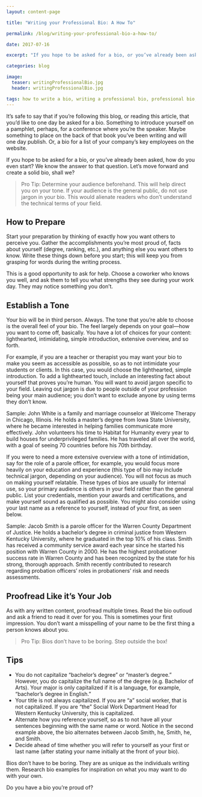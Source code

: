 ```yaml
---
layout: content-page

title: "Writing your Professional Bio: A How To"

permalink: /blog/writing-your-professional-bio-a-how-to/

date: 2017-07-16

excerpt: "If you hope to be asked for a bio, or you’ve already been asked, how do you even start? We know the answer to that question."

categories: blog

image:
  teaser: writingProfessionalBio.jpg
  header: writingProfessionalBio.jpg

tags: how to write a bio, writing a professional bio, professional bio, what to put in a professional bio
---
```


It’s safe to say that if you’re following this blog, or reading this article, that you’d like to one day be asked for a bio. Something to introduce yourself on a pamphlet, perhaps, for a conference where you’re the speaker. Maybe something to place on the back of that book you’ve been writing and will one day publish. Or, a bio for a list of your company’s key employees on the website. 

If you hope to be asked for a bio, or you’ve already been asked, how do you even start? We know the answer to that question. Let’s move forward and create a solid bio, shall we? 

<blockquote>
<span class="boldText">Pro Tip</span>: Determine your audience beforehand. This will help direct you on your tone. If your audience is the general public, do not use jargon in your bio. This would alienate readers who don’t understand the technical terms of your field.</blockquote>

## How to Prepare

Start your preparation by thinking of exactly how you want others to perceive you. Gather the accomplishments you’re most proud of, facts about yourself (degree, ranking, etc.), and anything else you want others to know. Write these things down before you start; this will keep you from grasping for words during the writing process. 

This is a good opportunity to ask for help. Choose a coworker who knows you well, and ask them to tell you what strengths they see during your work day. They may notice something you don’t.

## Establish a Tone 

Your bio will be in third person. Always. The tone that you’re able to choose is the overall feel of  your bio. The feel largely depends on your goal—how you want to come off, basically. You have a lot of choices for your content: lighthearted, intimidating, simple introduction, extensive overview, and so forth. 

For example, if you are a teacher or therapist you may want your bio to make you seem as accessible as possible, so as to not intimidate your students or clients. In this case, you would choose the lighthearted, simple introduction. To add a lighthearted touch, include an interesting fact about yourself that proves you’re human. You will want to avoid jargon specific to your field. Leaving out jargon is due to people outside of your profession being your main audience; you don’t want to exclude anyone by using terms they don’t know. 

<span class="boldText">Sample</span>: John White is a family and marriage counselor at Welcome Therapy in Chicago, Illinois. He holds a master’s degree from Iowa State University, where he became interested in helping families communicate more effectively. John volunteers his time to Habitat for Humanity every year to build houses for underprivileged families. He has traveled all over the world, with a goal of seeing 70 countries before his 70th birthday.

If you were to need a more extensive overview with a tone of intimidation, say for the role of a parole officer, for example, you would focus more heavily on your education and experience (this type of bio may include technical jargon, depending on your audience). You will not focus as much on making yourself relatable. These types of bios are usually for internal use, so your primary audience is others in your field rather than the general public. List your credentials, mention your awards and certifications, and make yourself sound as qualified as possible. You might also consider using your last name as a reference to yourself, instead of your first, as seen below.

<span class="boldText">Sample</span>: Jacob Smith is a parole officer for the Warren County Department of Justice. He holds a bachelor’s degree in criminal justice from Western Kentucky University, where he graduated in the top 10% of his class. Smith has received a community service award each year since he started his position with Warren County in 2000. He has the highest probationer success rate in Warren County and has been recognized by the state for his strong, thorough approach. Smith recently contributed to research regarding probation officers’ roles in probationers’ risk and needs assessments.

## Proofread Like it’s Your Job

As with any written content, proofread multiple times. Read the bio outloud and ask a friend to read it over for you. This is sometimes your first impression. You don’t want a misspelling of your name to be the first thing a person knows about you. 

<blockquote>
<span class="boldText">Pro Tip</span>: Bios don’t have to be boring. Step outside the box!</blockquote>

## Tips
<ul>
  <li>You do not capitalize “bachelor’s degree” or “master’s degree.” However, you do capitalize the full name of the degree (e.g. Bachelor of Arts). Your major is only capitalized if it is a language, for example, “bachelor’s degree in English.”</li>
  <li>Your title is not always capitalized. If you are “a” social worker, that is not capitalized. If you are “the” Social Work Department Head for Western Kentucky University, this is capitalized.</li>
  <li>Alternate how you reference yourself, so as to not have all your sentences beginning with the same name or word. Notice in the second example above, the bio alternates between Jacob Smith, he, Smith, he, and Smith.</li>
  <li>Decide ahead of time whether you will refer to yourself as your first or last name (after stating your name initially at the front of your bio).</li>
</ul>

Bios don’t have to be boring. They are as unique as the individuals writing them. Research bio examples for inspiration on what you may want to do with your own. 

Do you have a bio you’re proud of?
